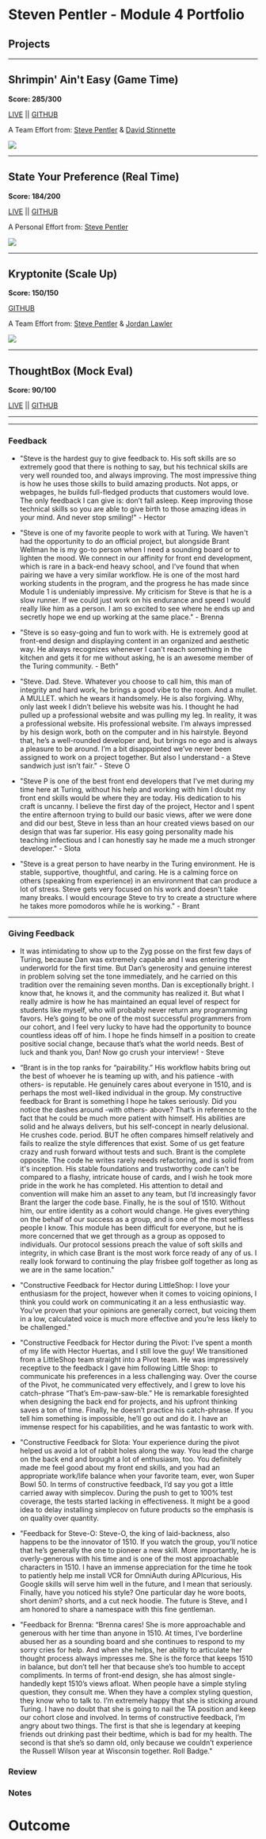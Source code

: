 # Steven Pentler - Module 4 Portfolio


## Projects
___

## Shrimpin' Ain't Easy (Game Time)
**Score: 285/300**

[LIVE](http://stevepentler.github.io/GameTime/) || [GITHUB](https://github.com/stevepentler/GameTime)

A Team Effort from:
[Steve Pentler](https://github.com/stevepentler) & [David Stinnette](https://github.com/dastinnette)

![](http://g.recordit.co/GQ0WUINzlO.gif)

___

## State Your Preference (Real Time)
**Score: 184/200**

[LIVE](https://state-your-preference.herokuapp.com/) || [GITHUB](https://github.com/stevepentler/RealTime)

A Personal Effort from:
[Steve Pentler](https://github.com/stevepentler)

![](http://g.recordit.co/jCytnvwzFx.gif)
___

## Kryptonite (Scale Up)
**Score: 150/150**

 [GITHUB](https://github.com/stevepentler/Kryptonite)

A Team Effort from:
[Steve Pentler](https://github.com/stevepentler) & [Jordan Lawler](https://github.com/Jlawlzz)

![](http://g.recordit.co/ATMpjvsVwU.gif)
___

## ThoughtBox (Mock Eval)
**Score: 90/100**

[LIVE](https://pentler-thoughtbox.herokuapp.com/) || [GITHUB](https://github.com/stevepentler/ThoughtBox)

___
___
### Feedback

* "Steve is the hardest guy to give feedback to. His soft skills are so extremely good that there is nothing to say, but his technical skills are very well rounded too, and always improving. The most impressive thing is how he uses those skills to build amazing products. Not apps, or webpages, he builds full-fledged products that customers would love. The only feedback I can give is: don’t fall asleep. Keep improving those technical skills so you are able to give birth to those amazing ideas in your mind. And never stop smiling!" - Hector

* "Steve is one of my favorite people to work with at Turing. We haven't had the opportunity to do an official project, but alongside Brant Wellman he is my go-to person when I need a sounding board or to lighten the mood. We connect in our affinity for front end development, which is rare in a back-end heavy school, and I've found that when pairing we have a very similar workflow. He is one of the most hard working students in the program, and the progress he has made since Module 1 is undeniably impressive. My criticism for Steve is that he is a slow runner. If we could just work on his endurance and speed I would really like him as a person. I am so excited to see where he ends up and secretly hope we end up working at the same place." - Brenna

* "Steve is so easy-going and fun to work with. He is extremely good at front-end design and displaying content in an organized and aesthetic way. He always recognizes whenever I can't reach something in the kitchen and gets it for me without asking, he is an awesome member of the Turing community. - Beth"

* "Steve. Dad. Steve. Whatever you choose to call him, this man of integrity and hard work, he brings a good vibe to the room. And a mullet. A MULLET.  which he wears it handsomely.  He is also forgiving. Why, only last week I didn’t believe his website was his. I thought he had pulled up a professional website and was pulling my leg. In reality, it was a professional website. His professional website.  I’m always impressed by his design work, both on the computer and in his hairstyle. Beyond that, he’s a well-rounded developer and, but brings no ego and is always a pleasure to be around. I’m a bit disappointed we’ve never been assigned to work on a project together.  But also I understand - a Steve sandwich just isn’t fair." - Steve O

* "Steve P is one of the best front end developers that I’ve met during my time here at Turing, without his help and working with him I doubt my front end skills would be where they are today. His dedication to his craft is uncanny. I believe the first day of the project, Hector and I spent the entire afternoon trying to build our basic views, after we were done and did our best, Steve in less than an hour created views based on our design that was far superior. His easy going personality made his teaching infectious and I can honestly say he made me a much stronger developer." - Slota

* "Steve is a great person to have nearby in the Turing environment. He is stable, supportive, thoughtful, and caring. He is a calming force on others (speaking from experience) in an environment that can produce a lot of stress. Steve gets very focused on his work and doesn't take many breaks. I would encourage Steve to try to create a structure where he takes more pomodoros while he is working." - Brant

___

### Giving Feedback

* It was intimidating to show up to the Zyg posse on the first few days of Turing, because Dan was extremely capable and I was entering the underworld for the first time. But Dan’s generosity and genuine interest in problem solving set the tone immediately, and he carried on this tradition over the remaining seven months. Dan is exceptionally bright. I know that, he knows it, and the community has realized it. But what I really admire is how he has maintained an equal level of respect for students like myself, who will probably never return any programming favors. He’s going to be one of the most successful programmers from our cohort, and I feel very lucky to have had the opportunity to bounce countless ideas off of him. I hope he finds himself in a position to create positive social change, because that’s what the world needs. Best of luck and thank you, Dan! Now go crush your interview! - Steve

* “Brant is in the top ranks for “pairability.” His workflow habits bring out the best of whoever he is teaming up with, and his patience -with others- is reputable. He genuinely cares about everyone in 1510, and is perhaps the most well-liked individual in the group. My constructive feedback for Brant is something I hope he takes seriously. Did you notice the dashes around -with others- above? That’s in reference to the fact that he could be much more patient with himself. His abilities are solid and he always delivers, but his self-concept in nearly delusional. He crushes code. period. BUT he often compares himself relatively and fails to realize the style differences that exist. Some of us get feature crazy and rush forward without tests and such. Brant is the complete opposite. The code he writes rarely needs refactoring, and is solid from it's inception. His stable foundations and trustworthy code can’t be compared to a flashy, intricate house of cards, and I wish he took more pride in the work he has completed. His attention to detail and convention will make him an asset to any team, but I’d increasingly favor Brant the larger the code base. Finally, he is the soul of 1510. Without him, our entire identity as a cohort would change. He gives everything on the behalf of our success as a group, and is one of the most selfless people I know. This module has been difficult for everyone, but he is more concerned that we get through as a group as opposed to individuals. Our protocol sessions preach the value of soft skills and integrity, in which case Brant is the most work force ready of any of us. I really look forward to continuing the play frisbee golf together as long as we are in the same location."

* "Constructive Feedback for Hector during LittleShop: I love your enthusiasm for the project, however when it comes to voicing opinions, I think you could work on communicating it an a less enthusiastic way. You’ve proven that your opinions are generally correct, but voicing them in a low, calculated voice is much more effective and you’re less likely to be challenged."

* "Constructive Feedback for Hector during the Pivot: I’ve spent a month of my life with Hector Huertas, and I still love the guy! We transitioned from a LittleShop team straight into a Pivot team. He was impressively receptive to the feedback I gave him following Little Shop: to communicate his preferences in a less challenging way. Over the course of the Pivot, he communicated very effectively, and I grew to love his catch-phrase “That’s Em-paw-saw-ble.” He is remarkable foresighted  when designing the back end for projects, and his upfront thinking saves a ton of time. Finally, he doesn’t practice his catch-phrase. If you tell him something is impossible, he’ll go out and do it. I have an immense respect for his capabilities, and he was fantastic to work with.

* "Constructive Feedback for Slota: Your experience during the pivot helped us avoid a lot of rabbit holes along the way. You lead the charge on the back end and brought a lot of enthusiasm, too. You definitely made me feel good about my front end skills, and you had an appropriate work/life  balance when your favorite team, ever, won Super Bowl 50.
In terms of constructive feedback, I’d say you got a little carried away with simplecov. During the push to get to 100% test coverage, the tests started lacking in effectiveness. It might be a good idea to delay installing simplecov on future products so the emphasis is on quality over quantity.

* "Feedback for Steve-O: Steve-O, the king of laid-backness, also happens to be the innovator of 1510. If you watch the group, you’ll notice that he’s generally the one to pioneer a new skill. More importantly, he is overly-generous with his time and is one of the most approachable characters in 1510. I have an immense appreciation for the time he took to patiently help me install VCR for OmniAuth during APIcurious, His Google skills will serve him well in the future, and I mean that seriously. Finally, have you noticed his style? One particular day he wore boots, short denim? shorts, and a cut neck hoodie. The future is Steve, and I am honored to share a namespace with this fine gentleman.


* "Feedback for Brenna: “Brenna  cares! She is more approachable and generous with her time than anyone in 1510. At times, I’ve borderline abused her as a sounding board and she continues to respond to my sorry cries for help. And when she helps, her ability to articulate her thought process always impresses me. She is the force that keeps 1510 in balance, but don’t tell her that because she’s too humble to accept compliments. In terms of front-end design, she has almost single-handedly kept 1510’s views afloat. When people have a simple styling question, they consult me. When they have a complex styling question, they know who to talk to. I’m extremely happy that she is sticking around Turing. I have no doubt that she is going to nail the TA position and keep our cohort close and involved.  In terms of constructive feedback, I’m angry about two things. The first is that she is legendary at keeping friends out drinking past their bedtime, which is bad for my health. The second is that she’s so damn old, only because we couldn’t experience the Russell Wilson year at Wisconsin together. Roll Badge."

### Review

### Notes

# Outcome
